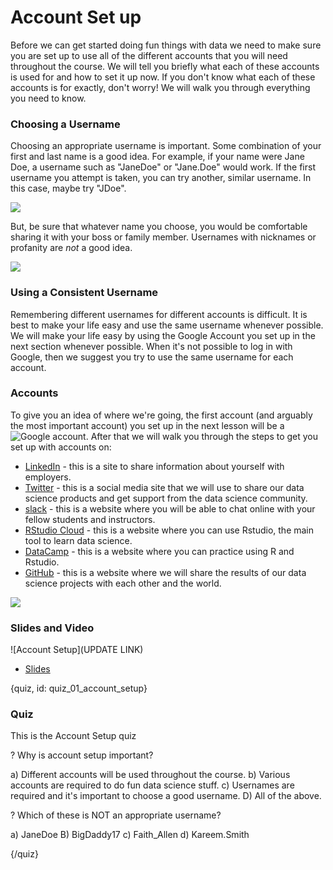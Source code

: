 # Account Set up

Before we can get started doing fun things with data we need to make sure you are set up to use all of the different accounts that you will need throughout the course. We will tell you briefly what each of these accounts is used for and how to set it up now. If you don't know what each of these accounts is for exactly, don't worry! We will walk you through everything you need to know.

### Choosing a Username

Choosing an appropriate username is important. Some combination of your first and last name is a good idea. For example, if your name were Jane Doe, a username such as "JaneDoe" or "Jane.Doe" would work. If the first username you attempt is taken, you can try another, similar username. In this case, maybe try  "JDoe". 

![](images/01_account_setup/01_cdsintro_account_setup-03.png)

But, be sure that whatever name you choose, you would be comfortable sharing it with your boss or family member. Usernames with nicknames or profanity are *not* a good idea.

![](images/01_account_setup/01_cdsintro_account_setup-04.png)

### Using a Consistent Username

Remembering different usernames for different accounts is difficult. It is best to make your life easy and use the same username whenever possible. We will make your life easy by using the Google Account you set up in the next section whenever possible. When it's not possible to log in with Google, then we suggest you try to use the same username for each account.

### Accounts 

To give you an idea of where we're going, the first account (and arguably the most important account) you set up in the next lesson will be a ![Google account](https://mail.google.com/mail). After that we will walk you through the steps to get you set up with accounts on: 
* [LinkedIn](https://www.linkedin.com) - this is a site to share information about yourself with employers. 
* [Twitter](https://twitter.com/) - this is a social media site that we will use to share our data science products and get support from the data science community. 
* [slack](https://slack.com/) - this is a website where you will be able to chat online with your fellow students and instructors. 
* [RStudio Cloud](rstudio.cloud) - this is a website where you can use Rstudio, the main tool to learn data science. 
* [DataCamp](https://www.datacamp.com/) - this is a website where you can practice using R and Rstudio. 
* [GitHub](https://github.com) - this is a website where we will share the results of our data science projects with each other and the world. 

![](images/01_account_setup/01_cdsintro_account_setup-05.png)

### Slides and Video

![Account Setup](UPDATE LINK)

* [Slides](https://docs.google.com/presentation/d/1mQMEdR4opFzuReP9i7te5v8T-kyDNNklHPvQ2OnzZpQ/edit?usp=sharing)


{quiz, id: quiz_01_account_setup}

### Quiz

This is the Account Setup quiz

? Why is account setup important?

a) Different accounts will be used throughout the course.
b) Various accounts are required to do fun data science stuff.
c) Usernames are required and it's important to choose a good username.
D) All of the above.

? Which of these is NOT an appropriate username?

a) JaneDoe
B) BigDaddy17
c) Faith_Allen
d) Kareem.Smith


{/quiz}

